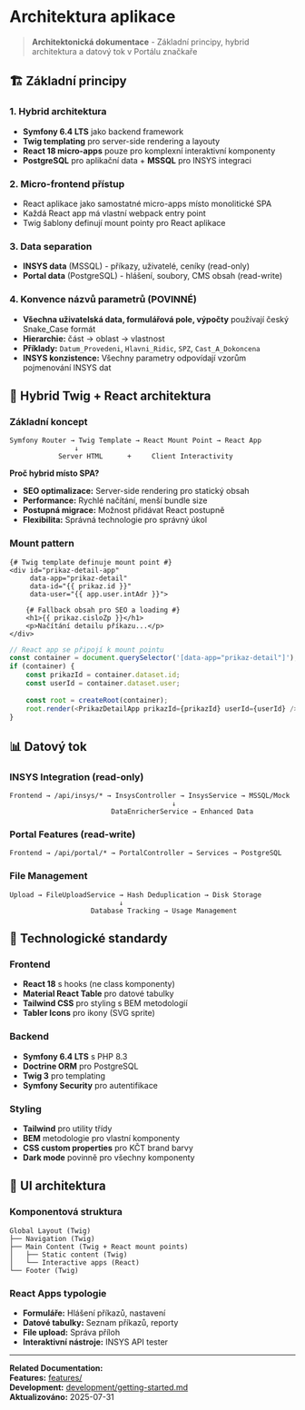 # Architektura aplikace

> **Architektonická dokumentace** - Základní principy, hybrid architektura a datový tok v Portálu značkaře

## 🏗️ Základní principy

### 1. **Hybrid architektura**
- **Symfony 6.4 LTS** jako backend framework
- **Twig templating** pro server-side rendering a layouty  
- **React 18 micro-apps** pouze pro komplexní interaktivní komponenty
- **PostgreSQL** pro aplikační data + **MSSQL** pro INSYS integraci

### 2. **Micro-frontend přístup**
- React aplikace jako samostatné micro-apps místo monolitické SPA
- Každá React app má vlastní webpack entry point
- Twig šablony definují mount pointy pro React aplikace

### 3. **Data separation**
- **INSYS data** (MSSQL) - příkazy, uživatelé, ceníky (read-only)
- **Portal data** (PostgreSQL) - hlášení, soubory, CMS obsah (read-write)

### 4. **Konvence názvů parametrů (POVINNÉ)**
- **Všechna uživatelská data, formulářová pole, výpočty** používají český Snake_Case formát
- **Hierarchie:** část → oblast → vlastnost  
- **Příklady:** `Datum_Provedeni`, `Hlavni_Ridic`, `SPZ`, `Cast_A_Dokoncena`
- **INSYS konzistence:** Všechny parametry odpovídají vzorům pojmenování INSYS dat

## 🎯 Hybrid Twig + React architektura

### Základní koncept
```
Symfony Router → Twig Template → React Mount Point → React App
                ↓
            Server HTML      +     Client Interactivity
```

**Proč hybrid místo SPA?**
- **SEO optimalizace:** Server-side rendering pro statický obsah
- **Performance:** Rychlé načítání, menší bundle size
- **Postupná migrace:** Možnost přidávat React postupně
- **Flexibilita:** Správná technologie pro správný úkol

### Mount pattern
```twig
{# Twig template definuje mount point #}
<div id="prikaz-detail-app" 
     data-app="prikaz-detail"
     data-id="{{ prikaz.id }}"
     data-user="{{ app.user.intAdr }}">
    
    {# Fallback obsah pro SEO a loading #}
    <h1>{{ prikaz.cisloZp }}</h1>
    <p>Načítání detailu příkazu...</p>
</div>
```

```javascript
// React app se připojí k mount pointu
const container = document.querySelector('[data-app="prikaz-detail"]');
if (container) {
    const prikazId = container.dataset.id;
    const userId = container.dataset.user;
    
    const root = createRoot(container);
    root.render(<PrikazDetailApp prikazId={prikazId} userId={userId} />);
}
```

## 📊 Datový tok

### INSYS Integration (read-only)
```
Frontend → /api/insys/* → InsysController → InsysService → MSSQL/Mock
                                        ↓
                         DataEnricherService → Enhanced Data
```

### Portal Features (read-write)
```
Frontend → /api/portal/* → PortalController → Services → PostgreSQL
```

### File Management
```
Upload → FileUploadService → Hash Deduplication → Disk Storage
                           ↓
                    Database Tracking → Usage Management
```

## 🔧 Technologické standardy

### Frontend
- **React 18** s hooks (ne class komponenty)
- **Material React Table** pro datové tabulky
- **Tailwind CSS** pro styling s BEM metodologií
- **Tabler Icons** pro ikony (SVG sprite)

### Backend
- **Symfony 6.4 LTS** s PHP 8.3
- **Doctrine ORM** pro PostgreSQL
- **Twig 3** pro templating
- **Symfony Security** pro autentifikace

### Styling
- **Tailwind** pro utility třídy
- **BEM** metodologie pro vlastní komponenty
- **CSS custom properties** pro KČT brand barvy
- **Dark mode** povinně pro všechny komponenty

## 🎨 UI architektura

### Komponentová struktura
```
Global Layout (Twig)
├── Navigation (Twig)
├── Main Content (Twig + React mount points)
│   ├── Static content (Twig)
│   └── Interactive apps (React)
└── Footer (Twig)
```

### React Apps typologie
- **Formuláře:** Hlášení příkazů, nastavení
- **Datové tabulky:** Seznam příkazů, reporty
- **File upload:** Správa příloh
- **Interaktivní nástroje:** INSYS API tester

---

**Related Documentation:**  
**Features:** [features/](features/)  
**Development:** [development/getting-started.md](development/getting-started.md)  
**Aktualizováno:** 2025-07-31